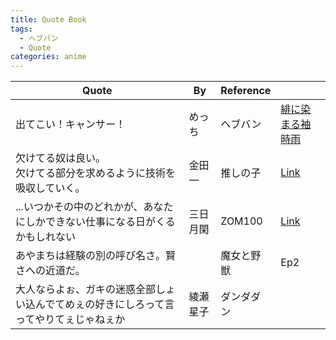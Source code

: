```yaml
---
title: Quote Book
tags:
  - ヘブバン
  - Quote
categories: anime
---
```


| Quote                                    | By   | Reference |                                                                                                                 |
| ---------------------------------------- | ---- | --------- | --------------------------------------------------------------------------------------------------------------- |
| 出てこい！キャンサー！                              | めっち  | ヘブバン      | [緋に染まる袖時雨](https://www.youtube.com/watch?v=teEbSQG7BiE)                                                         |
| 欠けてる奴は良い。<br>欠けてる部分を求めるように技術を吸収していく。     | 金田一  | 推しの子      | [Link](https://meigenmeikan.com/kaketeruyatsuhaii/)                                                             |
| ...いつかその中のどれかが、あなたにしかできない仕事になる日がくるかもしれない | 三日月閑 | ZOM100    | [Link](https://meigenmeikan.com/itsukasononakanodorekaga-anatanishikadekinaishigotoninaruhigakurukamoshirenai/) |
| あやまちは経験の別の呼び名さ。賢さへの近道だ。                  |      | 魔女と野獣     | Ep2                                                                                                             |
| 大人ならよぉ、ガキの迷惑全部しょい込んでてめぇの好きにしろって言ってやりてぇじゃねぇか | 綾瀬星子 | ダンダダン